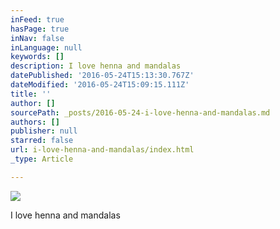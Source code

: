 ```yaml
---
inFeed: true
hasPage: true
inNav: false
inLanguage: null
keywords: []
description: I love henna and mandalas
datePublished: '2016-05-24T15:13:30.767Z'
dateModified: '2016-05-24T15:09:15.111Z'
title: ''
author: []
sourcePath: _posts/2016-05-24-i-love-henna-and-mandalas.md
authors: []
publisher: null
starred: false
url: i-love-henna-and-mandalas/index.html
_type: Article

---
```

![](https://the-grid-user-content.s3-us-west-2.amazonaws.com/84fcd537-1d43-46b4-89f9-9cf3177104ec.jpg)

I love henna and mandalas